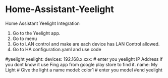 # Home-Assistant-Yeelight
Home Assistant Yeelight Integration

 1. Go to the Yeelight app.
 2. Go to menu
 3. Go to LAN control and make are each device has LAN Control allowed.
 4. Go to HA configuration.yaml and use code

#yeelight
 yeelight:
 devices:
 192.168.x.xxx: # enter you yeelight IP Address if you dont know it use Fing app from google play store to find it.
 name: My Light # Give the light a name
 model: color1 # enter you model
#end yeelight
